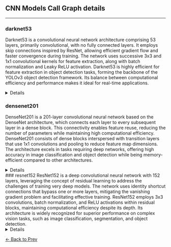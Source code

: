 ## CNN Models Call Graph details
---
### darknet53
Darknet53 is a convolutional neural network architecture comprising 53 layers, primarily convolutional, with no fully connected layers. It employs skip connections inspired by ResNet, allowing efficient gradient flow and faster convergence during training. The network uses successive 3x3 and 1x1 convolutional kernels for feature extraction, along with batch normalization and Leaky ReLU activation. Darknet53 is highly efficient for feature extraction in object detection tasks, forming the backbone of the YOLOv3 object detection framework. Its balance between computational efficiency and performance makes it ideal for real-time applications.

<details>
```
Darknet53(
  (layers): ModuleList(
    (0): ConvBlock(
      (conv): Conv2d(3, 32, kernel_size=(3, 3), stride=(1, 1), padding=(1, 1), bias=False)
      (bn): BatchNorm2d(32, eps=1e-05, momentum=0.1, affine=True, track_running_stats=True)
      (leaky_relu): LeakyReLU(negative_slope=0.1)
    )
    (1): ConvBlock(
      (conv): Conv2d(32, 64, kernel_size=(3, 3), stride=(2, 2), padding=(1, 1), bias=False)
      (bn): BatchNorm2d(64, eps=1e-05, momentum=0.1, affine=True, track_running_stats=True)
      (leaky_relu): LeakyReLU(negative_slope=0.1)
    )
    (2): ResidualBlock(
      (block): Sequential(
        (0): ConvBlock(
          (conv): Conv2d(64, 32, kernel_size=(1, 1), stride=(1, 1), bias=False)
          (bn): BatchNorm2d(32, eps=1e-05, momentum=0.1, affine=True, track_running_stats=True)
          (leaky_relu): LeakyReLU(negative_slope=0.1)
        )
        (1): ConvBlock(
          (conv): Conv2d(32, 64, kernel_size=(3, 3), stride=(1, 1), padding=(1, 1), bias=False)
          (bn): BatchNorm2d(64, eps=1e-05, momentum=0.1, affine=True, track_running_stats=True)
          (leaky_relu): LeakyReLU(negative_slope=0.1)
        )
      )
    )
    (3): ConvBlock(
      (conv): Conv2d(64, 128, kernel_size=(3, 3), stride=(2, 2), padding=(1, 1), bias=False)
      (bn): BatchNorm2d(128, eps=1e-05, momentum=0.1, affine=True, track_running_stats=True)
      (leaky_relu): LeakyReLU(negative_slope=0.1)
    )
    (4-5): 2 x ResidualBlock(
      (block): Sequential(
        (0): ConvBlock(
          (conv): Conv2d(128, 64, kernel_size=(1, 1), stride=(1, 1), bias=False)
          (bn): BatchNorm2d(64, eps=1e-05, momentum=0.1, affine=True, track_running_stats=True)
          (leaky_relu): LeakyReLU(negative_slope=0.1)
        )
        (1): ConvBlock(
          (conv): Conv2d(64, 128, kernel_size=(3, 3), stride=(1, 1), padding=(1, 1), bias=False)
          (bn): BatchNorm2d(128, eps=1e-05, momentum=0.1, affine=True, track_running_stats=True)
          (leaky_relu): LeakyReLU(negative_slope=0.1)
        )
      )
    )
    (6): ConvBlock(
      (conv): Conv2d(128, 256, kernel_size=(3, 3), stride=(2, 2), padding=(1, 1), bias=False)
      (bn): BatchNorm2d(256, eps=1e-05, momentum=0.1, affine=True, track_running_stats=True)
      (leaky_relu): LeakyReLU(negative_slope=0.1)
    )
    (7-14): 8 x ResidualBlock(
      (block): Sequential(
        (0): ConvBlock(
          (conv): Conv2d(256, 128, kernel_size=(1, 1), stride=(1, 1), bias=False)
          (bn): BatchNorm2d(128, eps=1e-05, momentum=0.1, affine=True, track_running_stats=True)
          (leaky_relu): LeakyReLU(negative_slope=0.1)
        )
        (1): ConvBlock(
          (conv): Conv2d(128, 256, kernel_size=(3, 3), stride=(1, 1), padding=(1, 1), bias=False)
          (bn): BatchNorm2d(256, eps=1e-05, momentum=0.1, affine=True, track_running_stats=True)
          (leaky_relu): LeakyReLU(negative_slope=0.1)
        )
      )
    )
    (15): ConvBlock(
      (conv): Conv2d(256, 512, kernel_size=(3, 3), stride=(2, 2), padding=(1, 1), bias=False)
      (bn): BatchNorm2d(512, eps=1e-05, momentum=0.1, affine=True, track_running_stats=True)
      (leaky_relu): LeakyReLU(negative_slope=0.1)
    )
    (16-23): 8 x ResidualBlock(
      (block): Sequential(
        (0): ConvBlock(
          (conv): Conv2d(512, 256, kernel_size=(1, 1), stride=(1, 1), bias=False)
          (bn): BatchNorm2d(256, eps=1e-05, momentum=0.1, affine=True, track_running_stats=True)
          (leaky_relu): LeakyReLU(negative_slope=0.1)
        )
        (1): ConvBlock(
          (conv): Conv2d(256, 512, kernel_size=(3, 3), stride=(1, 1), padding=(1, 1), bias=False)
          (bn): BatchNorm2d(512, eps=1e-05, momentum=0.1, affine=True, track_running_stats=True)
          (leaky_relu): LeakyReLU(negative_slope=0.1)
        )
      )
    )
    (24): ConvBlock(
      (conv): Conv2d(512, 1024, kernel_size=(3, 3), stride=(2, 2), padding=(1, 1), bias=False)
      (bn): BatchNorm2d(1024, eps=1e-05, momentum=0.1, affine=True, track_running_stats=True)
      (leaky_relu): LeakyReLU(negative_slope=0.1)
    )
    (25-28): 4 x ResidualBlock(
      (block): Sequential(
        (0): ConvBlock(
          (conv): Conv2d(1024, 512, kernel_size=(1, 1), stride=(1, 1), bias=False)
          (bn): BatchNorm2d(512, eps=1e-05, momentum=0.1, affine=True, track_running_stats=True)
          (leaky_relu): LeakyReLU(negative_slope=0.1)
        )
        (1): ConvBlock(
          (conv): Conv2d(512, 1024, kernel_size=(3, 3), stride=(1, 1), padding=(1, 1), bias=False)
          (bn): BatchNorm2d(1024, eps=1e-05, momentum=0.1, affine=True, track_running_stats=True)
          (leaky_relu): LeakyReLU(negative_slope=0.1)
        )
      )
    )
    (29): ConvBlock(
      (conv): Conv2d(1024, 1024, kernel_size=(1, 1), stride=(1, 1), bias=False)
      (bn): BatchNorm2d(1024, eps=1e-05, momentum=0.1, affine=True, track_running_stats=True)
      (leaky_relu): LeakyReLU(negative_slope=0.1)
    )
  )
)
```
</details>


### densenet201

DenseNet201 is a 201-layer convolutional neural network based on the DenseNet architecture, which connects each layer to every subsequent layer in a dense block. This connectivity enables feature reuse, reducing the number of parameters while maintaining high computational efficiency. DenseNet201 consists of dense blocks interspersed with transition layers that use 1x1 convolutions and pooling to reduce feature map dimensions. The architecture excels in tasks requiring deep networks, offering high accuracy in image classification and object detection while being memory-efficient compared to other architectures.
<details>

DenseNetCustom(
  (densenet): DenseNet(
    (features): Sequential(
      (conv0): Conv2d(3, 64, kernel_size=(7, 7), stride=(2, 2), padding=(3, 3), bias=False)
      (norm0): BatchNorm2d(64, eps=1e-05, momentum=0.1, affine=True, track_running_stats=True)
      (relu0): ReLU(inplace=True)
      (pool0): MaxPool2d(kernel_size=3, stride=2, padding=1, dilation=1, ceil_mode=False)
      (denseblock1): _DenseBlock(
        (denselayer1): _DenseLayer(
          (norm1): BatchNorm2d(64, eps=1e-05, momentum=0.1, affine=True, track_running_stats=True)
          (relu1): ReLU(inplace=True)
          (conv1): Conv2d(64, 128, kernel_size=(1, 1), stride=(1, 1), bias=False)
          (norm2): BatchNorm2d(128, eps=1e-05, momentum=0.1, affine=True, track_running_stats=True)
          (relu2): ReLU(inplace=True)
          (conv2): Conv2d(128, 32, kernel_size=(3, 3), stride=(1, 1), padding=(1, 1), bias=False)
        )
        (denselayer2): _DenseLayer(
          (norm1): BatchNorm2d(96, eps=1e-05, momentum=0.1, affine=True, track_running_stats=True)
          (relu1): ReLU(inplace=True)
          (conv1): Conv2d(96, 128, kernel_size=(1, 1), stride=(1, 1), bias=False)
          (norm2): BatchNorm2d(128, eps=1e-05, momentum=0.1, affine=True, track_running_stats=True)
          (relu2): ReLU(inplace=True)
          (conv2): Conv2d(128, 32, kernel_size=(3, 3), stride=(1, 1), padding=(1, 1), bias=False)
        )
        (denselayer3): _DenseLayer(
          (norm1): BatchNorm2d(128, eps=1e-05, momentum=0.1, affine=True, track_running_stats=True)
          (relu1): ReLU(inplace=True)
          (conv1): Conv2d(128, 128, kernel_size=(1, 1), stride=(1, 1), bias=False)
          (norm2): BatchNorm2d(128, eps=1e-05, momentum=0.1, affine=True, track_running_stats=True)
          (relu2): ReLU(inplace=True)
          (conv2): Conv2d(128, 32, kernel_size=(3, 3), stride=(1, 1), padding=(1, 1), bias=False)
        )
        (denselayer4): _DenseLayer(
          (norm1): BatchNorm2d(160, eps=1e-05, momentum=0.1, affine=True, track_running_stats=True)
          (relu1): ReLU(inplace=True)
          (conv1): Conv2d(160, 128, kernel_size=(1, 1), stride=(1, 1), bias=False)
          (norm2): BatchNorm2d(128, eps=1e-05, momentum=0.1, affine=True, track_running_stats=True)
          (relu2): ReLU(inplace=True)
          (conv2): Conv2d(128, 32, kernel_size=(3, 3), stride=(1, 1), padding=(1, 1), bias=False)
        )
        (denselayer5): _DenseLayer(
          (norm1): BatchNorm2d(192, eps=1e-05, momentum=0.1, affine=True, track_running_stats=True)
          (relu1): ReLU(inplace=True)
          (conv1): Conv2d(192, 128, kernel_size=(1, 1), stride=(1, 1), bias=False)
          (norm2): BatchNorm2d(128, eps=1e-05, momentum=0.1, affine=True, track_running_stats=True)
          (relu2): ReLU(inplace=True)
          (conv2): Conv2d(128, 32, kernel_size=(3, 3), stride=(1, 1), padding=(1, 1), bias=False)
        )
        (denselayer6): _DenseLayer(
          (norm1): BatchNorm2d(224, eps=1e-05, momentum=0.1, affine=True, track_running_stats=True)
          (relu1): ReLU(inplace=True)
          (conv1): Conv2d(224, 128, kernel_size=(1, 1), stride=(1, 1), bias=False)
          (norm2): BatchNorm2d(128, eps=1e-05, momentum=0.1, affine=True, track_running_stats=True)
          (relu2): ReLU(inplace=True)
          (conv2): Conv2d(128, 32, kernel_size=(3, 3), stride=(1, 1), padding=(1, 1), bias=False)
        )
      )
      (transition1): _Transition(
        (norm): BatchNorm2d(256, eps=1e-05, momentum=0.1, affine=True, track_running_stats=True)
        (relu): ReLU(inplace=True)
        (conv): Conv2d(256, 128, kernel_size=(1, 1), stride=(1, 1), bias=False)
        (pool): AvgPool2d(kernel_size=2, stride=2, padding=0)
      )
      (denseblock2): _DenseBlock(
        (denselayer1): _DenseLayer(
          (norm1): BatchNorm2d(128, eps=1e-05, momentum=0.1, affine=True, track_running_stats=True)
          (relu1): ReLU(inplace=True)
          (conv1): Conv2d(128, 128, kernel_size=(1, 1), stride=(1, 1), bias=False)
          (norm2): BatchNorm2d(128, eps=1e-05, momentum=0.1, affine=True, track_running_stats=True)
          (relu2): ReLU(inplace=True)
          (conv2): Conv2d(128, 32, kernel_size=(3, 3), stride=(1, 1), padding=(1, 1), bias=False)
        )
        (denselayer2): _DenseLayer(
          (norm1): BatchNorm2d(160, eps=1e-05, momentum=0.1, affine=True, track_running_stats=True)
          (relu1): ReLU(inplace=True)
          (conv1): Conv2d(160, 128, kernel_size=(1, 1), stride=(1, 1), bias=False)
          (norm2): BatchNorm2d(128, eps=1e-05, momentum=0.1, affine=True, track_running_stats=True)
          (relu2): ReLU(inplace=True)
          (conv2): Conv2d(128, 32, kernel_size=(3, 3), stride=(1, 1), padding=(1, 1), bias=False)
        )
        (denselayer3): _DenseLayer(
          (norm1): BatchNorm2d(192, eps=1e-05, momentum=0.1, affine=True, track_running_stats=True)
          (relu1): ReLU(inplace=True)
          (conv1): Conv2d(192, 128, kernel_size=(1, 1), stride=(1, 1), bias=False)
          (norm2): BatchNorm2d(128, eps=1e-05, momentum=0.1, affine=True, track_running_stats=True)
          (relu2): ReLU(inplace=True)
          (conv2): Conv2d(128, 32, kernel_size=(3, 3), stride=(1, 1), padding=(1, 1), bias=False)
        )
        (denselayer4): _DenseLayer(
          (norm1): BatchNorm2d(224, eps=1e-05, momentum=0.1, affine=True, track_running_stats=True)
          (relu1): ReLU(inplace=True)
          (conv1): Conv2d(224, 128, kernel_size=(1, 1), stride=(1, 1), bias=False)
          (norm2): BatchNorm2d(128, eps=1e-05, momentum=0.1, affine=True, track_running_stats=True)
          (relu2): ReLU(inplace=True)
          (conv2): Conv2d(128, 32, kernel_size=(3, 3), stride=(1, 1), padding=(1, 1), bias=False)
        )
        (denselayer5): _DenseLayer(
          (norm1): BatchNorm2d(256, eps=1e-05, momentum=0.1, affine=True, track_running_stats=True)
          (relu1): ReLU(inplace=True)
          (conv1): Conv2d(256, 128, kernel_size=(1, 1), stride=(1, 1), bias=False)
          (norm2): BatchNorm2d(128, eps=1e-05, momentum=0.1, affine=True, track_running_stats=True)
          (relu2): ReLU(inplace=True)
          (conv2): Conv2d(128, 32, kernel_size=(3, 3), stride=(1, 1), padding=(1, 1), bias=False)
        )
        (denselayer6): _DenseLayer(
          (norm1): BatchNorm2d(288, eps=1e-05, momentum=0.1, affine=True, track_running_stats=True)
          (relu1): ReLU(inplace=True)
          (conv1): Conv2d(288, 128, kernel_size=(1, 1), stride=(1, 1), bias=False)
          (norm2): BatchNorm2d(128, eps=1e-05, momentum=0.1, affine=True, track_running_stats=True)
          (relu2): ReLU(inplace=True)
          (conv2): Conv2d(128, 32, kernel_size=(3, 3), stride=(1, 1), padding=(1, 1), bias=False)
        )
        (denselayer7): _DenseLayer(
          (norm1): BatchNorm2d(320, eps=1e-05, momentum=0.1, affine=True, track_running_stats=True)
          (relu1): ReLU(inplace=True)
          (conv1): Conv2d(320, 128, kernel_size=(1, 1), stride=(1, 1), bias=False)
          (norm2): BatchNorm2d(128, eps=1e-05, momentum=0.1, affine=True, track_running_stats=True)
          (relu2): ReLU(inplace=True)
          (conv2): Conv2d(128, 32, kernel_size=(3, 3), stride=(1, 1), padding=(1, 1), bias=False)
        )
        (denselayer8): _DenseLayer(
          (norm1): BatchNorm2d(352, eps=1e-05, momentum=0.1, affine=True, track_running_stats=True)
          (relu1): ReLU(inplace=True)
          (conv1): Conv2d(352, 128, kernel_size=(1, 1), stride=(1, 1), bias=False)
          (norm2): BatchNorm2d(128, eps=1e-05, momentum=0.1, affine=True, track_running_stats=True)
          (relu2): ReLU(inplace=True)
          (conv2): Conv2d(128, 32, kernel_size=(3, 3), stride=(1, 1), padding=(1, 1), bias=False)
        )
        (denselayer9): _DenseLayer(
          (norm1): BatchNorm2d(384, eps=1e-05, momentum=0.1, affine=True, track_running_stats=True)
          (relu1): ReLU(inplace=True)
          (conv1): Conv2d(384, 128, kernel_size=(1, 1), stride=(1, 1), bias=False)
          (norm2): BatchNorm2d(128, eps=1e-05, momentum=0.1, affine=True, track_running_stats=True)
          (relu2): ReLU(inplace=True)
          (conv2): Conv2d(128, 32, kernel_size=(3, 3), stride=(1, 1), padding=(1, 1), bias=False)
        )
        (denselayer10): _DenseLayer(
          (norm1): BatchNorm2d(416, eps=1e-05, momentum=0.1, affine=True, track_running_stats=True)
          (relu1): ReLU(inplace=True)
          (conv1): Conv2d(416, 128, kernel_size=(1, 1), stride=(1, 1), bias=False)
          (norm2): BatchNorm2d(128, eps=1e-05, momentum=0.1, affine=True, track_running_stats=True)
          (relu2): ReLU(inplace=True)
          (conv2): Conv2d(128, 32, kernel_size=(3, 3), stride=(1, 1), padding=(1, 1), bias=False)
        )
        (denselayer11): _DenseLayer(
          (norm1): BatchNorm2d(448, eps=1e-05, momentum=0.1, affine=True, track_running_stats=True)
          (relu1): ReLU(inplace=True)
          (conv1): Conv2d(448, 128, kernel_size=(1, 1), stride=(1, 1), bias=False)
          (norm2): BatchNorm2d(128, eps=1e-05, momentum=0.1, affine=True, track_running_stats=True)
          (relu2): ReLU(inplace=True)
          (conv2): Conv2d(128, 32, kernel_size=(3, 3), stride=(1, 1), padding=(1, 1), bias=False)
        )
        (denselayer12): _DenseLayer(
          (norm1): BatchNorm2d(480, eps=1e-05, momentum=0.1, affine=True, track_running_stats=True)
          (relu1): ReLU(inplace=True)
          (conv1): Conv2d(480, 128, kernel_size=(1, 1), stride=(1, 1), bias=False)
          (norm2): BatchNorm2d(128, eps=1e-05, momentum=0.1, affine=True, track_running_stats=True)
          (relu2): ReLU(inplace=True)
          (conv2): Conv2d(128, 32, kernel_size=(3, 3), stride=(1, 1), padding=(1, 1), bias=False)
        )
      )
      (transition2): _Transition(
        (norm): BatchNorm2d(512, eps=1e-05, momentum=0.1, affine=True, track_running_stats=True)
        (relu): ReLU(inplace=True)
        (conv): Conv2d(512, 256, kernel_size=(1, 1), stride=(1, 1), bias=False)
        (pool): AvgPool2d(kernel_size=2, stride=2, padding=0)
      )
      (denseblock3): _DenseBlock(
        (denselayer1): _DenseLayer(
          (norm1): BatchNorm2d(256, eps=1e-05, momentum=0.1, affine=True, track_running_stats=True)
          (relu1): ReLU(inplace=True)
          (conv1): Conv2d(256, 128, kernel_size=(1, 1), stride=(1, 1), bias=False)
          (norm2): BatchNorm2d(128, eps=1e-05, momentum=0.1, affine=True, track_running_stats=True)
          (relu2): ReLU(inplace=True)
          (conv2): Conv2d(128, 32, kernel_size=(3, 3), stride=(1, 1), padding=(1, 1), bias=False)
        )
        (denselayer2): _DenseLayer(
          (norm1): BatchNorm2d(288, eps=1e-05, momentum=0.1, affine=True, track_running_stats=True)
          (relu1): ReLU(inplace=True)
          (conv1): Conv2d(288, 128, kernel_size=(1, 1), stride=(1, 1), bias=False)
          (norm2): BatchNorm2d(128, eps=1e-05, momentum=0.1, affine=True, track_running_stats=True)
          (relu2): ReLU(inplace=True)
          (conv2): Conv2d(128, 32, kernel_size=(3, 3), stride=(1, 1), padding=(1, 1), bias=False)
        )
        (denselayer3): _DenseLayer(
          (norm1): BatchNorm2d(320, eps=1e-05, momentum=0.1, affine=True, track_running_stats=True)
          (relu1): ReLU(inplace=True)
          (conv1): Conv2d(320, 128, kernel_size=(1, 1), stride=(1, 1), bias=False)
          (norm2): BatchNorm2d(128, eps=1e-05, momentum=0.1, affine=True, track_running_stats=True)
          (relu2): ReLU(inplace=True)
          (conv2): Conv2d(128, 32, kernel_size=(3, 3), stride=(1, 1), padding=(1, 1), bias=False)
        )
        (denselayer4): _DenseLayer(
          (norm1): BatchNorm2d(352, eps=1e-05, momentum=0.1, affine=True, track_running_stats=True)
          (relu1): ReLU(inplace=True)
          (conv1): Conv2d(352, 128, kernel_size=(1, 1), stride=(1, 1), bias=False)
          (norm2): BatchNorm2d(128, eps=1e-05, momentum=0.1, affine=True, track_running_stats=True)
          (relu2): ReLU(inplace=True)
          (conv2): Conv2d(128, 32, kernel_size=(3, 3), stride=(1, 1), padding=(1, 1), bias=False)
        )
        (denselayer5): _DenseLayer(
          (norm1): BatchNorm2d(384, eps=1e-05, momentum=0.1, affine=True, track_running_stats=True)
          (relu1): ReLU(inplace=True)
          (conv1): Conv2d(384, 128, kernel_size=(1, 1), stride=(1, 1), bias=False)
          (norm2): BatchNorm2d(128, eps=1e-05, momentum=0.1, affine=True, track_running_stats=True)
          (relu2): ReLU(inplace=True)
          (conv2): Conv2d(128, 32, kernel_size=(3, 3), stride=(1, 1), padding=(1, 1), bias=False)
        )
        (denselayer6): _DenseLayer(
          (norm1): BatchNorm2d(416, eps=1e-05, momentum=0.1, affine=True, track_running_stats=True)
          (relu1): ReLU(inplace=True)
          (conv1): Conv2d(416, 128, kernel_size=(1, 1), stride=(1, 1), bias=False)
          (norm2): BatchNorm2d(128, eps=1e-05, momentum=0.1, affine=True, track_running_stats=True)
          (relu2): ReLU(inplace=True)
          (conv2): Conv2d(128, 32, kernel_size=(3, 3), stride=(1, 1), padding=(1, 1), bias=False)
        )
        (denselayer7): _DenseLayer(
          (norm1): BatchNorm2d(448, eps=1e-05, momentum=0.1, affine=True, track_running_stats=True)
          (relu1): ReLU(inplace=True)
          (conv1): Conv2d(448, 128, kernel_size=(1, 1), stride=(1, 1), bias=False)
          (norm2): BatchNorm2d(128, eps=1e-05, momentum=0.1, affine=True, track_running_stats=True)
          (relu2): ReLU(inplace=True)
          (conv2): Conv2d(128, 32, kernel_size=(3, 3), stride=(1, 1), padding=(1, 1), bias=False)
        )
        (denselayer8): _DenseLayer(
          (norm1): BatchNorm2d(480, eps=1e-05, momentum=0.1, affine=True, track_running_stats=True)
          (relu1): ReLU(inplace=True)
          (conv1): Conv2d(480, 128, kernel_size=(1, 1), stride=(1, 1), bias=False)
          (norm2): BatchNorm2d(128, eps=1e-05, momentum=0.1, affine=True, track_running_stats=True)
          (relu2): ReLU(inplace=True)
          (conv2): Conv2d(128, 32, kernel_size=(3, 3), stride=(1, 1), padding=(1, 1), bias=False)
        )
        (denselayer9): _DenseLayer(
          (norm1): BatchNorm2d(512, eps=1e-05, momentum=0.1, affine=True, track_running_stats=True)
          (relu1): ReLU(inplace=True)
          (conv1): Conv2d(512, 128, kernel_size=(1, 1), stride=(1, 1), bias=False)
          (norm2): BatchNorm2d(128, eps=1e-05, momentum=0.1, affine=True, track_running_stats=True)
          (relu2): ReLU(inplace=True)
          (conv2): Conv2d(128, 32, kernel_size=(3, 3), stride=(1, 1), padding=(1, 1), bias=False)
        )
        (denselayer10): _DenseLayer(
          (norm1): BatchNorm2d(544, eps=1e-05, momentum=0.1, affine=True, track_running_stats=True)
          (relu1): ReLU(inplace=True)
          (conv1): Conv2d(544, 128, kernel_size=(1, 1), stride=(1, 1), bias=False)
          (norm2): BatchNorm2d(128, eps=1e-05, momentum=0.1, affine=True, track_running_stats=True)
          (relu2): ReLU(inplace=True)
          (conv2): Conv2d(128, 32, kernel_size=(3, 3), stride=(1, 1), padding=(1, 1), bias=False)
        )
        (denselayer11): _DenseLayer(
          (norm1): BatchNorm2d(576, eps=1e-05, momentum=0.1, affine=True, track_running_stats=True)
          (relu1): ReLU(inplace=True)
          (conv1): Conv2d(576, 128, kernel_size=(1, 1), stride=(1, 1), bias=False)
          (norm2): BatchNorm2d(128, eps=1e-05, momentum=0.1, affine=True, track_running_stats=True)
          (relu2): ReLU(inplace=True)
          (conv2): Conv2d(128, 32, kernel_size=(3, 3), stride=(1, 1), padding=(1, 1), bias=False)
        )
        (denselayer12): _DenseLayer(
          (norm1): BatchNorm2d(608, eps=1e-05, momentum=0.1, affine=True, track_running_stats=True)
          (relu1): ReLU(inplace=True)
          (conv1): Conv2d(608, 128, kernel_size=(1, 1), stride=(1, 1), bias=False)
          (norm2): BatchNorm2d(128, eps=1e-05, momentum=0.1, affine=True, track_running_stats=True)
          (relu2): ReLU(inplace=True)
          (conv2): Conv2d(128, 32, kernel_size=(3, 3), stride=(1, 1), padding=(1, 1), bias=False)
        )
        (denselayer13): _DenseLayer(
          (norm1): BatchNorm2d(640, eps=1e-05, momentum=0.1, affine=True, track_running_stats=True)
          (relu1): ReLU(inplace=True)
          (conv1): Conv2d(640, 128, kernel_size=(1, 1), stride=(1, 1), bias=False)
          (norm2): BatchNorm2d(128, eps=1e-05, momentum=0.1, affine=True, track_running_stats=True)
          (relu2): ReLU(inplace=True)
          (conv2): Conv2d(128, 32, kernel_size=(3, 3), stride=(1, 1), padding=(1, 1), bias=False)
        )
        (denselayer14): _DenseLayer(
          (norm1): BatchNorm2d(672, eps=1e-05, momentum=0.1, affine=True, track_running_stats=True)
          (relu1): ReLU(inplace=True)
          (conv1): Conv2d(672, 128, kernel_size=(1, 1), stride=(1, 1), bias=False)
          (norm2): BatchNorm2d(128, eps=1e-05, momentum=0.1, affine=True, track_running_stats=True)
          (relu2): ReLU(inplace=True)
          (conv2): Conv2d(128, 32, kernel_size=(3, 3), stride=(1, 1), padding=(1, 1), bias=False)
        )
        (denselayer15): _DenseLayer(
          (norm1): BatchNorm2d(704, eps=1e-05, momentum=0.1, affine=True, track_running_stats=True)
          (relu1): ReLU(inplace=True)
          (conv1): Conv2d(704, 128, kernel_size=(1, 1), stride=(1, 1), bias=False)
          (norm2): BatchNorm2d(128, eps=1e-05, momentum=0.1, affine=True, track_running_stats=True)
          (relu2): ReLU(inplace=True)
          (conv2): Conv2d(128, 32, kernel_size=(3, 3), stride=(1, 1), padding=(1, 1), bias=False)
        )
        (denselayer16): _DenseLayer(
          (norm1): BatchNorm2d(736, eps=1e-05, momentum=0.1, affine=True, track_running_stats=True)
          (relu1): ReLU(inplace=True)
          (conv1): Conv2d(736, 128, kernel_size=(1, 1), stride=(1, 1), bias=False)
          (norm2): BatchNorm2d(128, eps=1e-05, momentum=0.1, affine=True, track_running_stats=True)
          (relu2): ReLU(inplace=True)
          (conv2): Conv2d(128, 32, kernel_size=(3, 3), stride=(1, 1), padding=(1, 1), bias=False)
        )
        (denselayer17): _DenseLayer(
          (norm1): BatchNorm2d(768, eps=1e-05, momentum=0.1, affine=True, track_running_stats=True)
          (relu1): ReLU(inplace=True)
          (conv1): Conv2d(768, 128, kernel_size=(1, 1), stride=(1, 1), bias=False)
          (norm2): BatchNorm2d(128, eps=1e-05, momentum=0.1, affine=True, track_running_stats=True)
          (relu2): ReLU(inplace=True)
          (conv2): Conv2d(128, 32, kernel_size=(3, 3), stride=(1, 1), padding=(1, 1), bias=False)
        )
        (denselayer18): _DenseLayer(
          (norm1): BatchNorm2d(800, eps=1e-05, momentum=0.1, affine=True, track_running_stats=True)
          (relu1): ReLU(inplace=True)
          (conv1): Conv2d(800, 128, kernel_size=(1, 1), stride=(1, 1), bias=False)
          (norm2): BatchNorm2d(128, eps=1e-05, momentum=0.1, affine=True, track_running_stats=True)
          (relu2): ReLU(inplace=True)
          (conv2): Conv2d(128, 32, kernel_size=(3, 3), stride=(1, 1), padding=(1, 1), bias=False)
        )
        (denselayer19): _DenseLayer(
          (norm1): BatchNorm2d(832, eps=1e-05, momentum=0.1, affine=True, track_running_stats=True)
          (relu1): ReLU(inplace=True)
          (conv1): Conv2d(832, 128, kernel_size=(1, 1), stride=(1, 1), bias=False)
          (norm2): BatchNorm2d(128, eps=1e-05, momentum=0.1, affine=True, track_running_stats=True)
          (relu2): ReLU(inplace=True)
          (conv2): Conv2d(128, 32, kernel_size=(3, 3), stride=(1, 1), padding=(1, 1), bias=False)
        )
        (denselayer20): _DenseLayer(
          (norm1): BatchNorm2d(864, eps=1e-05, momentum=0.1, affine=True, track_running_stats=True)
          (relu1): ReLU(inplace=True)
          (conv1): Conv2d(864, 128, kernel_size=(1, 1), stride=(1, 1), bias=False)
          (norm2): BatchNorm2d(128, eps=1e-05, momentum=0.1, affine=True, track_running_stats=True)
          (relu2): ReLU(inplace=True)
          (conv2): Conv2d(128, 32, kernel_size=(3, 3), stride=(1, 1), padding=(1, 1), bias=False)
        )
        (denselayer21): _DenseLayer(
          (norm1): BatchNorm2d(896, eps=1e-05, momentum=0.1, affine=True, track_running_stats=True)
          (relu1): ReLU(inplace=True)
          (conv1): Conv2d(896, 128, kernel_size=(1, 1), stride=(1, 1), bias=False)
          (norm2): BatchNorm2d(128, eps=1e-05, momentum=0.1, affine=True, track_running_stats=True)
          (relu2): ReLU(inplace=True)
          (conv2): Conv2d(128, 32, kernel_size=(3, 3), stride=(1, 1), padding=(1, 1), bias=False)
        )
        (denselayer22): _DenseLayer(
          (norm1): BatchNorm2d(928, eps=1e-05, momentum=0.1, affine=True, track_running_stats=True)
          (relu1): ReLU(inplace=True)
          (conv1): Conv2d(928, 128, kernel_size=(1, 1), stride=(1, 1), bias=False)
          (norm2): BatchNorm2d(128, eps=1e-05, momentum=0.1, affine=True, track_running_stats=True)
          (relu2): ReLU(inplace=True)
          (conv2): Conv2d(128, 32, kernel_size=(3, 3), stride=(1, 1), padding=(1, 1), bias=False)
        )
        (denselayer23): _DenseLayer(
          (norm1): BatchNorm2d(960, eps=1e-05, momentum=0.1, affine=True, track_running_stats=True)
          (relu1): ReLU(inplace=True)
          (conv1): Conv2d(960, 128, kernel_size=(1, 1), stride=(1, 1), bias=False)
          (norm2): BatchNorm2d(128, eps=1e-05, momentum=0.1, affine=True, track_running_stats=True)
          (relu2): ReLU(inplace=True)
          (conv2): Conv2d(128, 32, kernel_size=(3, 3), stride=(1, 1), padding=(1, 1), bias=False)
        )
        (denselayer24): _DenseLayer(
          (norm1): BatchNorm2d(992, eps=1e-05, momentum=0.1, affine=True, track_running_stats=True)
          (relu1): ReLU(inplace=True)
          (conv1): Conv2d(992, 128, kernel_size=(1, 1), stride=(1, 1), bias=False)
          (norm2): BatchNorm2d(128, eps=1e-05, momentum=0.1, affine=True, track_running_stats=True)
          (relu2): ReLU(inplace=True)
          (conv2): Conv2d(128, 32, kernel_size=(3, 3), stride=(1, 1), padding=(1, 1), bias=False)
        )
      )
      (transition3): _Transition(
        (norm): BatchNorm2d(1024, eps=1e-05, momentum=0.1, affine=True, track_running_stats=True)
        (relu): ReLU(inplace=True)
        (conv): Conv2d(1024, 512, kernel_size=(1, 1), stride=(1, 1), bias=False)
        (pool): AvgPool2d(kernel_size=2, stride=2, padding=0)
      )
      (denseblock4): _DenseBlock(
        (denselayer1): _DenseLayer(
          (norm1): BatchNorm2d(512, eps=1e-05, momentum=0.1, affine=True, track_running_stats=True)
          (relu1): ReLU(inplace=True)
          (conv1): Conv2d(512, 128, kernel_size=(1, 1), stride=(1, 1), bias=False)
          (norm2): BatchNorm2d(128, eps=1e-05, momentum=0.1, affine=True, track_running_stats=True)
          (relu2): ReLU(inplace=True)
          (conv2): Conv2d(128, 32, kernel_size=(3, 3), stride=(1, 1), padding=(1, 1), bias=False)
        )
        (denselayer2): _DenseLayer(
          (norm1): BatchNorm2d(544, eps=1e-05, momentum=0.1, affine=True, track_running_stats=True)
          (relu1): ReLU(inplace=True)
          (conv1): Conv2d(544, 128, kernel_size=(1, 1), stride=(1, 1), bias=False)
          (norm2): BatchNorm2d(128, eps=1e-05, momentum=0.1, affine=True, track_running_stats=True)
          (relu2): ReLU(inplace=True)
          (conv2): Conv2d(128, 32, kernel_size=(3, 3), stride=(1, 1), padding=(1, 1), bias=False)
        )
        (denselayer3): _DenseLayer(
          (norm1): BatchNorm2d(576, eps=1e-05, momentum=0.1, affine=True, track_running_stats=True)
          (relu1): ReLU(inplace=True)
          (conv1): Conv2d(576, 128, kernel_size=(1, 1), stride=(1, 1), bias=False)
          (norm2): BatchNorm2d(128, eps=1e-05, momentum=0.1, affine=True, track_running_stats=True)
          (relu2): ReLU(inplace=True)
          (conv2): Conv2d(128, 32, kernel_size=(3, 3), stride=(1, 1), padding=(1, 1), bias=False)
        )
        (denselayer4): _DenseLayer(
          (norm1): BatchNorm2d(608, eps=1e-05, momentum=0.1, affine=True, track_running_stats=True)
          (relu1): ReLU(inplace=True)
          (conv1): Conv2d(608, 128, kernel_size=(1, 1), stride=(1, 1), bias=False)
          (norm2): BatchNorm2d(128, eps=1e-05, momentum=0.1, affine=True, track_running_stats=True)
          (relu2): ReLU(inplace=True)
          (conv2): Conv2d(128, 32, kernel_size=(3, 3), stride=(1, 1), padding=(1, 1), bias=False)
        )
        (denselayer5): _DenseLayer(
          (norm1): BatchNorm2d(640, eps=1e-05, momentum=0.1, affine=True, track_running_stats=True)
          (relu1): ReLU(inplace=True)
          (conv1): Conv2d(640, 128, kernel_size=(1, 1), stride=(1, 1), bias=False)
          (norm2): BatchNorm2d(128, eps=1e-05, momentum=0.1, affine=True, track_running_stats=True)
          (relu2): ReLU(inplace=True)
          (conv2): Conv2d(128, 32, kernel_size=(3, 3), stride=(1, 1), padding=(1, 1), bias=False)
        )
        (denselayer6): _DenseLayer(
          (norm1): BatchNorm2d(672, eps=1e-05, momentum=0.1, affine=True, track_running_stats=True)
          (relu1): ReLU(inplace=True)
          (conv1): Conv2d(672, 128, kernel_size=(1, 1), stride=(1, 1), bias=False)
          (norm2): BatchNorm2d(128, eps=1e-05, momentum=0.1, affine=True, track_running_stats=True)
          (relu2): ReLU(inplace=True)
          (conv2): Conv2d(128, 32, kernel_size=(3, 3), stride=(1, 1), padding=(1, 1), bias=False)
        )
        (denselayer7): _DenseLayer(
          (norm1): BatchNorm2d(704, eps=1e-05, momentum=0.1, affine=True, track_running_stats=True)
          (relu1): ReLU(inplace=True)
          (conv1): Conv2d(704, 128, kernel_size=(1, 1), stride=(1, 1), bias=False)
          (norm2): BatchNorm2d(128, eps=1e-05, momentum=0.1, affine=True, track_running_stats=True)
          (relu2): ReLU(inplace=True)
          (conv2): Conv2d(128, 32, kernel_size=(3, 3), stride=(1, 1), padding=(1, 1), bias=False)
        )
        (denselayer8): _DenseLayer(
          (norm1): BatchNorm2d(736, eps=1e-05, momentum=0.1, affine=True, track_running_stats=True)
          (relu1): ReLU(inplace=True)
          (conv1): Conv2d(736, 128, kernel_size=(1, 1), stride=(1, 1), bias=False)
          (norm2): BatchNorm2d(128, eps=1e-05, momentum=0.1, affine=True, track_running_stats=True)
          (relu2): ReLU(inplace=True)
          (conv2): Conv2d(128, 32, kernel_size=(3, 3), stride=(1, 1), padding=(1, 1), bias=False)
        )
        (denselayer9): _DenseLayer(
          (norm1): BatchNorm2d(768, eps=1e-05, momentum=0.1, affine=True, track_running_stats=True)
          (relu1): ReLU(inplace=True)
          (conv1): Conv2d(768, 128, kernel_size=(1, 1), stride=(1, 1), bias=False)
          (norm2): BatchNorm2d(128, eps=1e-05, momentum=0.1, affine=True, track_running_stats=True)
          (relu2): ReLU(inplace=True)
          (conv2): Conv2d(128, 32, kernel_size=(3, 3), stride=(1, 1), padding=(1, 1), bias=False)
        )
        (denselayer10): _DenseLayer(
          (norm1): BatchNorm2d(800, eps=1e-05, momentum=0.1, affine=True, track_running_stats=True)
          (relu1): ReLU(inplace=True)
          (conv1): Conv2d(800, 128, kernel_size=(1, 1), stride=(1, 1), bias=False)
          (norm2): BatchNorm2d(128, eps=1e-05, momentum=0.1, affine=True, track_running_stats=True)
          (relu2): ReLU(inplace=True)
          (conv2): Conv2d(128, 32, kernel_size=(3, 3), stride=(1, 1), padding=(1, 1), bias=False)
        )
        (denselayer11): _DenseLayer(
          (norm1): BatchNorm2d(832, eps=1e-05, momentum=0.1, affine=True, track_running_stats=True)
          (relu1): ReLU(inplace=True)
          (conv1): Conv2d(832, 128, kernel_size=(1, 1), stride=(1, 1), bias=False)
          (norm2): BatchNorm2d(128, eps=1e-05, momentum=0.1, affine=True, track_running_stats=True)
          (relu2): ReLU(inplace=True)
          (conv2): Conv2d(128, 32, kernel_size=(3, 3), stride=(1, 1), padding=(1, 1), bias=False)
        )
        (denselayer12): _DenseLayer(
          (norm1): BatchNorm2d(864, eps=1e-05, momentum=0.1, affine=True, track_running_stats=True)
          (relu1): ReLU(inplace=True)
          (conv1): Conv2d(864, 128, kernel_size=(1, 1), stride=(1, 1), bias=False)
          (norm2): BatchNorm2d(128, eps=1e-05, momentum=0.1, affine=True, track_running_stats=True)
          (relu2): ReLU(inplace=True)
          (conv2): Conv2d(128, 32, kernel_size=(3, 3), stride=(1, 1), padding=(1, 1), bias=False)
        )
        (denselayer13): _DenseLayer(
          (norm1): BatchNorm2d(896, eps=1e-05, momentum=0.1, affine=True, track_running_stats=True)
          (relu1): ReLU(inplace=True)
          (conv1): Conv2d(896, 128, kernel_size=(1, 1), stride=(1, 1), bias=False)
          (norm2): BatchNorm2d(128, eps=1e-05, momentum=0.1, affine=True, track_running_stats=True)
          (relu2): ReLU(inplace=True)
          (conv2): Conv2d(128, 32, kernel_size=(3, 3), stride=(1, 1), padding=(1, 1), bias=False)
        )
        (denselayer14): _DenseLayer(
          (norm1): BatchNorm2d(928, eps=1e-05, momentum=0.1, affine=True, track_running_stats=True)
          (relu1): ReLU(inplace=True)
          (conv1): Conv2d(928, 128, kernel_size=(1, 1), stride=(1, 1), bias=False)
          (norm2): BatchNorm2d(128, eps=1e-05, momentum=0.1, affine=True, track_running_stats=True)
          (relu2): ReLU(inplace=True)
          (conv2): Conv2d(128, 32, kernel_size=(3, 3), stride=(1, 1), padding=(1, 1), bias=False)
        )
        (denselayer15): _DenseLayer(
          (norm1): BatchNorm2d(960, eps=1e-05, momentum=0.1, affine=True, track_running_stats=True)
          (relu1): ReLU(inplace=True)
          (conv1): Conv2d(960, 128, kernel_size=(1, 1), stride=(1, 1), bias=False)
          (norm2): BatchNorm2d(128, eps=1e-05, momentum=0.1, affine=True, track_running_stats=True)
          (relu2): ReLU(inplace=True)
          (conv2): Conv2d(128, 32, kernel_size=(3, 3), stride=(1, 1), padding=(1, 1), bias=False)
        )
        (denselayer16): _DenseLayer(
          (norm1): BatchNorm2d(992, eps=1e-05, momentum=0.1, affine=True, track_running_stats=True)
          (relu1): ReLU(inplace=True)
          (conv1): Conv2d(992, 128, kernel_size=(1, 1), stride=(1, 1), bias=False)
          (norm2): BatchNorm2d(128, eps=1e-05, momentum=0.1, affine=True, track_running_stats=True)
          (relu2): ReLU(inplace=True)
          (conv2): Conv2d(128, 32, kernel_size=(3, 3), stride=(1, 1), padding=(1, 1), bias=False)
        )
      )
      (norm5): BatchNorm2d(1024, eps=1e-05, momentum=0.1, affine=True, track_running_stats=True)
    )
    (classifier): Linear(in_features=1024, out_features=10, bias=True)
  )
)

</details>
### resnet152
ResNet152 is a deep convolutional neural network with 152 layers, leveraging the concept of residual learning to address the challenges of training very deep models. The network uses identity shortcut connections that bypass one or more layers, mitigating the vanishing gradient problem and facilitating effective training. ResNet152 employs 3x3 convolutions, batch normalization, and ReLU activations within residual blocks, maintaining computational efficiency despite its depth. Its architecture is widely recognized for superior performance on complex vision tasks, such as image classification, segmentation, and object detection. 

<details>
ResNet152Custom(
  (resnet): ResNet(
    (conv1): Conv2d(3, 64, kernel_size=(7, 7), stride=(2, 2), padding=(3, 3), bias=False)
    (bn1): BatchNorm2d(64, eps=1e-05, momentum=0.1, affine=True, track_running_stats=True)
    (relu): ReLU(inplace=True)
    (maxpool): MaxPool2d(kernel_size=3, stride=2, padding=1, dilation=1, ceil_mode=False)
    (layer1): Sequential(
      (0): Bottleneck(
        (conv1): Conv2d(64, 64, kernel_size=(1, 1), stride=(1, 1), bias=False)
        (bn1): BatchNorm2d(64, eps=1e-05, momentum=0.1, affine=True, track_running_stats=True)
        (conv2): Conv2d(64, 64, kernel_size=(3, 3), stride=(1, 1), padding=(1, 1), bias=False)
        (bn2): BatchNorm2d(64, eps=1e-05, momentum=0.1, affine=True, track_running_stats=True)
        (conv3): Conv2d(64, 256, kernel_size=(1, 1), stride=(1, 1), bias=False)
        (bn3): BatchNorm2d(256, eps=1e-05, momentum=0.1, affine=True, track_running_stats=True)
        (relu): ReLU(inplace=True)
        (downsample): Sequential(
          (0): Conv2d(64, 256, kernel_size=(1, 1), stride=(1, 1), bias=False)
          (1): BatchNorm2d(256, eps=1e-05, momentum=0.1, affine=True, track_running_stats=True)
        )
      )
      (1): Bottleneck(
        (conv1): Conv2d(256, 64, kernel_size=(1, 1), stride=(1, 1), bias=False)
        (bn1): BatchNorm2d(64, eps=1e-05, momentum=0.1, affine=True, track_running_stats=True)
        (conv2): Conv2d(64, 64, kernel_size=(3, 3), stride=(1, 1), padding=(1, 1), bias=False)
        (bn2): BatchNorm2d(64, eps=1e-05, momentum=0.1, affine=True, track_running_stats=True)
        (conv3): Conv2d(64, 256, kernel_size=(1, 1), stride=(1, 1), bias=False)
        (bn3): BatchNorm2d(256, eps=1e-05, momentum=0.1, affine=True, track_running_stats=True)
        (relu): ReLU(inplace=True)
      )
      (2): Bottleneck(
        (conv1): Conv2d(256, 64, kernel_size=(1, 1), stride=(1, 1), bias=False)
        (bn1): BatchNorm2d(64, eps=1e-05, momentum=0.1, affine=True, track_running_stats=True)
        (conv2): Conv2d(64, 64, kernel_size=(3, 3), stride=(1, 1), padding=(1, 1), bias=False)
        (bn2): BatchNorm2d(64, eps=1e-05, momentum=0.1, affine=True, track_running_stats=True)
        (conv3): Conv2d(64, 256, kernel_size=(1, 1), stride=(1, 1), bias=False)
        (bn3): BatchNorm2d(256, eps=1e-05, momentum=0.1, affine=True, track_running_stats=True)
        (relu): ReLU(inplace=True)
      )
    )
    (layer2): Sequential(
      (0): Bottleneck(
        (conv1): Conv2d(256, 128, kernel_size=(1, 1), stride=(1, 1), bias=False)
        (bn1): BatchNorm2d(128, eps=1e-05, momentum=0.1, affine=True, track_running_stats=True)
        (conv2): Conv2d(128, 128, kernel_size=(3, 3), stride=(2, 2), padding=(1, 1), bias=False)
        (bn2): BatchNorm2d(128, eps=1e-05, momentum=0.1, affine=True, track_running_stats=True)
        (conv3): Conv2d(128, 512, kernel_size=(1, 1), stride=(1, 1), bias=False)
        (bn3): BatchNorm2d(512, eps=1e-05, momentum=0.1, affine=True, track_running_stats=True)
        (relu): ReLU(inplace=True)
        (downsample): Sequential(
          (0): Conv2d(256, 512, kernel_size=(1, 1), stride=(2, 2), bias=False)
          (1): BatchNorm2d(512, eps=1e-05, momentum=0.1, affine=True, track_running_stats=True)
        )
      )
      (1): Bottleneck(
        (conv1): Conv2d(512, 128, kernel_size=(1, 1), stride=(1, 1), bias=False)
        (bn1): BatchNorm2d(128, eps=1e-05, momentum=0.1, affine=True, track_running_stats=True)
        (conv2): Conv2d(128, 128, kernel_size=(3, 3), stride=(1, 1), padding=(1, 1), bias=False)
        (bn2): BatchNorm2d(128, eps=1e-05, momentum=0.1, affine=True, track_running_stats=True)
        (conv3): Conv2d(128, 512, kernel_size=(1, 1), stride=(1, 1), bias=False)
        (bn3): BatchNorm2d(512, eps=1e-05, momentum=0.1, affine=True, track_running_stats=True)
        (relu): ReLU(inplace=True)
      )
      (2): Bottleneck(
        (conv1): Conv2d(512, 128, kernel_size=(1, 1), stride=(1, 1), bias=False)
        (bn1): BatchNorm2d(128, eps=1e-05, momentum=0.1, affine=True, track_running_stats=True)
        (conv2): Conv2d(128, 128, kernel_size=(3, 3), stride=(1, 1), padding=(1, 1), bias=False)
        (bn2): BatchNorm2d(128, eps=1e-05, momentum=0.1, affine=True, track_running_stats=True)
        (conv3): Conv2d(128, 512, kernel_size=(1, 1), stride=(1, 1), bias=False)
        (bn3): BatchNorm2d(512, eps=1e-05, momentum=0.1, affine=True, track_running_stats=True)
        (relu): ReLU(inplace=True)
      )
      (3): Bottleneck(
        (conv1): Conv2d(512, 128, kernel_size=(1, 1), stride=(1, 1), bias=False)
        (bn1): BatchNorm2d(128, eps=1e-05, momentum=0.1, affine=True, track_running_stats=True)
        (conv2): Conv2d(128, 128, kernel_size=(3, 3), stride=(1, 1), padding=(1, 1), bias=False)
        (bn2): BatchNorm2d(128, eps=1e-05, momentum=0.1, affine=True, track_running_stats=True)
        (conv3): Conv2d(128, 512, kernel_size=(1, 1), stride=(1, 1), bias=False)
        (bn3): BatchNorm2d(512, eps=1e-05, momentum=0.1, affine=True, track_running_stats=True)
        (relu): ReLU(inplace=True)
      )
      (4): Bottleneck(
        (conv1): Conv2d(512, 128, kernel_size=(1, 1), stride=(1, 1), bias=False)
        (bn1): BatchNorm2d(128, eps=1e-05, momentum=0.1, affine=True, track_running_stats=True)
        (conv2): Conv2d(128, 128, kernel_size=(3, 3), stride=(1, 1), padding=(1, 1), bias=False)
        (bn2): BatchNorm2d(128, eps=1e-05, momentum=0.1, affine=True, track_running_stats=True)
        (conv3): Conv2d(128, 512, kernel_size=(1, 1), stride=(1, 1), bias=False)
        (bn3): BatchNorm2d(512, eps=1e-05, momentum=0.1, affine=True, track_running_stats=True)
        (relu): ReLU(inplace=True)
      )
      (5): Bottleneck(
        (conv1): Conv2d(512, 128, kernel_size=(1, 1), stride=(1, 1), bias=False)
        (bn1): BatchNorm2d(128, eps=1e-05, momentum=0.1, affine=True, track_running_stats=True)
        (conv2): Conv2d(128, 128, kernel_size=(3, 3), stride=(1, 1), padding=(1, 1), bias=False)
        (bn2): BatchNorm2d(128, eps=1e-05, momentum=0.1, affine=True, track_running_stats=True)
        (conv3): Conv2d(128, 512, kernel_size=(1, 1), stride=(1, 1), bias=False)
        (bn3): BatchNorm2d(512, eps=1e-05, momentum=0.1, affine=True, track_running_stats=True)
        (relu): ReLU(inplace=True)
      )
      (6): Bottleneck(
        (conv1): Conv2d(512, 128, kernel_size=(1, 1), stride=(1, 1), bias=False)
        (bn1): BatchNorm2d(128, eps=1e-05, momentum=0.1, affine=True, track_running_stats=True)
        (conv2): Conv2d(128, 128, kernel_size=(3, 3), stride=(1, 1), padding=(1, 1), bias=False)
        (bn2): BatchNorm2d(128, eps=1e-05, momentum=0.1, affine=True, track_running_stats=True)
        (conv3): Conv2d(128, 512, kernel_size=(1, 1), stride=(1, 1), bias=False)
        (bn3): BatchNorm2d(512, eps=1e-05, momentum=0.1, affine=True, track_running_stats=True)
        (relu): ReLU(inplace=True)
      )
      (7): Bottleneck(
        (conv1): Conv2d(512, 128, kernel_size=(1, 1), stride=(1, 1), bias=False)
        (bn1): BatchNorm2d(128, eps=1e-05, momentum=0.1, affine=True, track_running_stats=True)
        (conv2): Conv2d(128, 128, kernel_size=(3, 3), stride=(1, 1), padding=(1, 1), bias=False)
        (bn2): BatchNorm2d(128, eps=1e-05, momentum=0.1, affine=True, track_running_stats=True)
        (conv3): Conv2d(128, 512, kernel_size=(1, 1), stride=(1, 1), bias=False)
        (bn3): BatchNorm2d(512, eps=1e-05, momentum=0.1, affine=True, track_running_stats=True)
        (relu): ReLU(inplace=True)
      )
    )
    (layer3): Sequential(
      (0): Bottleneck(
        (conv1): Conv2d(512, 256, kernel_size=(1, 1), stride=(1, 1), bias=False)
        (bn1): BatchNorm2d(256, eps=1e-05, momentum=0.1, affine=True, track_running_stats=True)
        (conv2): Conv2d(256, 256, kernel_size=(3, 3), stride=(2, 2), padding=(1, 1), bias=False)
        (bn2): BatchNorm2d(256, eps=1e-05, momentum=0.1, affine=True, track_running_stats=True)
        (conv3): Conv2d(256, 1024, kernel_size=(1, 1), stride=(1, 1), bias=False)
        (bn3): BatchNorm2d(1024, eps=1e-05, momentum=0.1, affine=True, track_running_stats=True)
        (relu): ReLU(inplace=True)
        (downsample): Sequential(
          (0): Conv2d(512, 1024, kernel_size=(1, 1), stride=(2, 2), bias=False)
          (1): BatchNorm2d(1024, eps=1e-05, momentum=0.1, affine=True, track_running_stats=True)
        )
      )
      (1): Bottleneck(
        (conv1): Conv2d(1024, 256, kernel_size=(1, 1), stride=(1, 1), bias=False)
        (bn1): BatchNorm2d(256, eps=1e-05, momentum=0.1, affine=True, track_running_stats=True)
        (conv2): Conv2d(256, 256, kernel_size=(3, 3), stride=(1, 1), padding=(1, 1), bias=False)
        (bn2): BatchNorm2d(256, eps=1e-05, momentum=0.1, affine=True, track_running_stats=True)
        (conv3): Conv2d(256, 1024, kernel_size=(1, 1), stride=(1, 1), bias=False)
        (bn3): BatchNorm2d(1024, eps=1e-05, momentum=0.1, affine=True, track_running_stats=True)
        (relu): ReLU(inplace=True)
      )
      (2): Bottleneck(
        (conv1): Conv2d(1024, 256, kernel_size=(1, 1), stride=(1, 1), bias=False)
        (bn1): BatchNorm2d(256, eps=1e-05, momentum=0.1, affine=True, track_running_stats=True)
        (conv2): Conv2d(256, 256, kernel_size=(3, 3), stride=(1, 1), padding=(1, 1), bias=False)
        (bn2): BatchNorm2d(256, eps=1e-05, momentum=0.1, affine=True, track_running_stats=True)
        (conv3): Conv2d(256, 1024, kernel_size=(1, 1), stride=(1, 1), bias=False)
        (bn3): BatchNorm2d(1024, eps=1e-05, momentum=0.1, affine=True, track_running_stats=True)
        (relu): ReLU(inplace=True)
      )
      (3): Bottleneck(
        (conv1): Conv2d(1024, 256, kernel_size=(1, 1), stride=(1, 1), bias=False)
        (bn1): BatchNorm2d(256, eps=1e-05, momentum=0.1, affine=True, track_running_stats=True)
        (conv2): Conv2d(256, 256, kernel_size=(3, 3), stride=(1, 1), padding=(1, 1), bias=False)
        (bn2): BatchNorm2d(256, eps=1e-05, momentum=0.1, affine=True, track_running_stats=True)
        (conv3): Conv2d(256, 1024, kernel_size=(1, 1), stride=(1, 1), bias=False)
        (bn3): BatchNorm2d(1024, eps=1e-05, momentum=0.1, affine=True, track_running_stats=True)
        (relu): ReLU(inplace=True)
      )
      (4): Bottleneck(
        (conv1): Conv2d(1024, 256, kernel_size=(1, 1), stride=(1, 1), bias=False)
        (bn1): BatchNorm2d(256, eps=1e-05, momentum=0.1, affine=True, track_running_stats=True)
        (conv2): Conv2d(256, 256, kernel_size=(3, 3), stride=(1, 1), padding=(1, 1), bias=False)
        (bn2): BatchNorm2d(256, eps=1e-05, momentum=0.1, affine=True, track_running_stats=True)
        (conv3): Conv2d(256, 1024, kernel_size=(1, 1), stride=(1, 1), bias=False)
        (bn3): BatchNorm2d(1024, eps=1e-05, momentum=0.1, affine=True, track_running_stats=True)
        (relu): ReLU(inplace=True)
      )
      (5): Bottleneck(
        (conv1): Conv2d(1024, 256, kernel_size=(1, 1), stride=(1, 1), bias=False)
        (bn1): BatchNorm2d(256, eps=1e-05, momentum=0.1, affine=True, track_running_stats=True)
        (conv2): Conv2d(256, 256, kernel_size=(3, 3), stride=(1, 1), padding=(1, 1), bias=False)
        (bn2): BatchNorm2d(256, eps=1e-05, momentum=0.1, affine=True, track_running_stats=True)
        (conv3): Conv2d(256, 1024, kernel_size=(1, 1), stride=(1, 1), bias=False)
        (bn3): BatchNorm2d(1024, eps=1e-05, momentum=0.1, affine=True, track_running_stats=True)
        (relu): ReLU(inplace=True)
      )
      (6): Bottleneck(
        (conv1): Conv2d(1024, 256, kernel_size=(1, 1), stride=(1, 1), bias=False)
        (bn1): BatchNorm2d(256, eps=1e-05, momentum=0.1, affine=True, track_running_stats=True)
        (conv2): Conv2d(256, 256, kernel_size=(3, 3), stride=(1, 1), padding=(1, 1), bias=False)
        (bn2): BatchNorm2d(256, eps=1e-05, momentum=0.1, affine=True, track_running_stats=True)
        (conv3): Conv2d(256, 1024, kernel_size=(1, 1), stride=(1, 1), bias=False)
        (bn3): BatchNorm2d(1024, eps=1e-05, momentum=0.1, affine=True, track_running_stats=True)
        (relu): ReLU(inplace=True)
      )
      (7): Bottleneck(
        (conv1): Conv2d(1024, 256, kernel_size=(1, 1), stride=(1, 1), bias=False)
        (bn1): BatchNorm2d(256, eps=1e-05, momentum=0.1, affine=True, track_running_stats=True)
        (conv2): Conv2d(256, 256, kernel_size=(3, 3), stride=(1, 1), padding=(1, 1), bias=False)
        (bn2): BatchNorm2d(256, eps=1e-05, momentum=0.1, affine=True, track_running_stats=True)
        (conv3): Conv2d(256, 1024, kernel_size=(1, 1), stride=(1, 1), bias=False)
        (bn3): BatchNorm2d(1024, eps=1e-05, momentum=0.1, affine=True, track_running_stats=True)
        (relu): ReLU(inplace=True)
      )
      (8): Bottleneck(
        (conv1): Conv2d(1024, 256, kernel_size=(1, 1), stride=(1, 1), bias=False)
        (bn1): BatchNorm2d(256, eps=1e-05, momentum=0.1, affine=True, track_running_stats=True)
        (conv2): Conv2d(256, 256, kernel_size=(3, 3), stride=(1, 1), padding=(1, 1), bias=False)
        (bn2): BatchNorm2d(256, eps=1e-05, momentum=0.1, affine=True, track_running_stats=True)
        (conv3): Conv2d(256, 1024, kernel_size=(1, 1), stride=(1, 1), bias=False)
        (bn3): BatchNorm2d(1024, eps=1e-05, momentum=0.1, affine=True, track_running_stats=True)
        (relu): ReLU(inplace=True)
      )
      (9): Bottleneck(
        (conv1): Conv2d(1024, 256, kernel_size=(1, 1), stride=(1, 1), bias=False)
        (bn1): BatchNorm2d(256, eps=1e-05, momentum=0.1, affine=True, track_running_stats=True)
        (conv2): Conv2d(256, 256, kernel_size=(3, 3), stride=(1, 1), padding=(1, 1), bias=False)
        (bn2): BatchNorm2d(256, eps=1e-05, momentum=0.1, affine=True, track_running_stats=True)
        (conv3): Conv2d(256, 1024, kernel_size=(1, 1), stride=(1, 1), bias=False)
        (bn3): BatchNorm2d(1024, eps=1e-05, momentum=0.1, affine=True, track_running_stats=True)
        (relu): ReLU(inplace=True)
      )
      (10): Bottleneck(
        (conv1): Conv2d(1024, 256, kernel_size=(1, 1), stride=(1, 1), bias=False)
        (bn1): BatchNorm2d(256, eps=1e-05, momentum=0.1, affine=True, track_running_stats=True)
        (conv2): Conv2d(256, 256, kernel_size=(3, 3), stride=(1, 1), padding=(1, 1), bias=False)
        (bn2): BatchNorm2d(256, eps=1e-05, momentum=0.1, affine=True, track_running_stats=True)
        (conv3): Conv2d(256, 1024, kernel_size=(1, 1), stride=(1, 1), bias=False)
        (bn3): BatchNorm2d(1024, eps=1e-05, momentum=0.1, affine=True, track_running_stats=True)
        (relu): ReLU(inplace=True)
      )
      (11): Bottleneck(
        (conv1): Conv2d(1024, 256, kernel_size=(1, 1), stride=(1, 1), bias=False)
        (bn1): BatchNorm2d(256, eps=1e-05, momentum=0.1, affine=True, track_running_stats=True)
        (conv2): Conv2d(256, 256, kernel_size=(3, 3), stride=(1, 1), padding=(1, 1), bias=False)
        (bn2): BatchNorm2d(256, eps=1e-05, momentum=0.1, affine=True, track_running_stats=True)
        (conv3): Conv2d(256, 1024, kernel_size=(1, 1), stride=(1, 1), bias=False)
        (bn3): BatchNorm2d(1024, eps=1e-05, momentum=0.1, affine=True, track_running_stats=True)
        (relu): ReLU(inplace=True)
      )
      (12): Bottleneck(
        (conv1): Conv2d(1024, 256, kernel_size=(1, 1), stride=(1, 1), bias=False)
        (bn1): BatchNorm2d(256, eps=1e-05, momentum=0.1, affine=True, track_running_stats=True)
        (conv2): Conv2d(256, 256, kernel_size=(3, 3), stride=(1, 1), padding=(1, 1), bias=False)
        (bn2): BatchNorm2d(256, eps=1e-05, momentum=0.1, affine=True, track_running_stats=True)
        (conv3): Conv2d(256, 1024, kernel_size=(1, 1), stride=(1, 1), bias=False)
        (bn3): BatchNorm2d(1024, eps=1e-05, momentum=0.1, affine=True, track_running_stats=True)
        (relu): ReLU(inplace=True)
      )
      (13): Bottleneck(
        (conv1): Conv2d(1024, 256, kernel_size=(1, 1), stride=(1, 1), bias=False)
        (bn1): BatchNorm2d(256, eps=1e-05, momentum=0.1, affine=True, track_running_stats=True)
        (conv2): Conv2d(256, 256, kernel_size=(3, 3), stride=(1, 1), padding=(1, 1), bias=False)
        (bn2): BatchNorm2d(256, eps=1e-05, momentum=0.1, affine=True, track_running_stats=True)
        (conv3): Conv2d(256, 1024, kernel_size=(1, 1), stride=(1, 1), bias=False)
        (bn3): BatchNorm2d(1024, eps=1e-05, momentum=0.1, affine=True, track_running_stats=True)
        (relu): ReLU(inplace=True)
      )
      (14): Bottleneck(
        (conv1): Conv2d(1024, 256, kernel_size=(1, 1), stride=(1, 1), bias=False)
        (bn1): BatchNorm2d(256, eps=1e-05, momentum=0.1, affine=True, track_running_stats=True)
        (conv2): Conv2d(256, 256, kernel_size=(3, 3), stride=(1, 1), padding=(1, 1), bias=False)
        (bn2): BatchNorm2d(256, eps=1e-05, momentum=0.1, affine=True, track_running_stats=True)
        (conv3): Conv2d(256, 1024, kernel_size=(1, 1), stride=(1, 1), bias=False)
        (bn3): BatchNorm2d(1024, eps=1e-05, momentum=0.1, affine=True, track_running_stats=True)
        (relu): ReLU(inplace=True)
      )
      (15): Bottleneck(
        (conv1): Conv2d(1024, 256, kernel_size=(1, 1), stride=(1, 1), bias=False)
        (bn1): BatchNorm2d(256, eps=1e-05, momentum=0.1, affine=True, track_running_stats=True)
        (conv2): Conv2d(256, 256, kernel_size=(3, 3), stride=(1, 1), padding=(1, 1), bias=False)
        (bn2): BatchNorm2d(256, eps=1e-05, momentum=0.1, affine=True, track_running_stats=True)
        (conv3): Conv2d(256, 1024, kernel_size=(1, 1), stride=(1, 1), bias=False)
        (bn3): BatchNorm2d(1024, eps=1e-05, momentum=0.1, affine=True, track_running_stats=True)
        (relu): ReLU(inplace=True)
      )
      (16): Bottleneck(
        (conv1): Conv2d(1024, 256, kernel_size=(1, 1), stride=(1, 1), bias=False)
        (bn1): BatchNorm2d(256, eps=1e-05, momentum=0.1, affine=True, track_running_stats=True)
        (conv2): Conv2d(256, 256, kernel_size=(3, 3), stride=(1, 1), padding=(1, 1), bias=False)
        (bn2): BatchNorm2d(256, eps=1e-05, momentum=0.1, affine=True, track_running_stats=True)
        (conv3): Conv2d(256, 1024, kernel_size=(1, 1), stride=(1, 1), bias=False)
        (bn3): BatchNorm2d(1024, eps=1e-05, momentum=0.1, affine=True, track_running_stats=True)
        (relu): ReLU(inplace=True)
      )
      (17): Bottleneck(
        (conv1): Conv2d(1024, 256, kernel_size=(1, 1), stride=(1, 1), bias=False)
        (bn1): BatchNorm2d(256, eps=1e-05, momentum=0.1, affine=True, track_running_stats=True)
        (conv2): Conv2d(256, 256, kernel_size=(3, 3), stride=(1, 1), padding=(1, 1), bias=False)
        (bn2): BatchNorm2d(256, eps=1e-05, momentum=0.1, affine=True, track_running_stats=True)
        (conv3): Conv2d(256, 1024, kernel_size=(1, 1), stride=(1, 1), bias=False)
        (bn3): BatchNorm2d(1024, eps=1e-05, momentum=0.1, affine=True, track_running_stats=True)
        (relu): ReLU(inplace=True)
      )
      (18): Bottleneck(
        (conv1): Conv2d(1024, 256, kernel_size=(1, 1), stride=(1, 1), bias=False)
        (bn1): BatchNorm2d(256, eps=1e-05, momentum=0.1, affine=True, track_running_stats=True)
        (conv2): Conv2d(256, 256, kernel_size=(3, 3), stride=(1, 1), padding=(1, 1), bias=False)
        (bn2): BatchNorm2d(256, eps=1e-05, momentum=0.1, affine=True, track_running_stats=True)
        (conv3): Conv2d(256, 1024, kernel_size=(1, 1), stride=(1, 1), bias=False)
        (bn3): BatchNorm2d(1024, eps=1e-05, momentum=0.1, affine=True, track_running_stats=True)
        (relu): ReLU(inplace=True)
      )
      (19): Bottleneck(
        (conv1): Conv2d(1024, 256, kernel_size=(1, 1), stride=(1, 1), bias=False)
        (bn1): BatchNorm2d(256, eps=1e-05, momentum=0.1, affine=True, track_running_stats=True)
        (conv2): Conv2d(256, 256, kernel_size=(3, 3), stride=(1, 1), padding=(1, 1), bias=False)
        (bn2): BatchNorm2d(256, eps=1e-05, momentum=0.1, affine=True, track_running_stats=True)
        (conv3): Conv2d(256, 1024, kernel_size=(1, 1), stride=(1, 1), bias=False)
        (bn3): BatchNorm2d(1024, eps=1e-05, momentum=0.1, affine=True, track_running_stats=True)
        (relu): ReLU(inplace=True)
      )
      (20): Bottleneck(
        (conv1): Conv2d(1024, 256, kernel_size=(1, 1), stride=(1, 1), bias=False)
        (bn1): BatchNorm2d(256, eps=1e-05, momentum=0.1, affine=True, track_running_stats=True)
        (conv2): Conv2d(256, 256, kernel_size=(3, 3), stride=(1, 1), padding=(1, 1), bias=False)
        (bn2): BatchNorm2d(256, eps=1e-05, momentum=0.1, affine=True, track_running_stats=True)
        (conv3): Conv2d(256, 1024, kernel_size=(1, 1), stride=(1, 1), bias=False)
        (bn3): BatchNorm2d(1024, eps=1e-05, momentum=0.1, affine=True, track_running_stats=True)
        (relu): ReLU(inplace=True)
      )
      (21): Bottleneck(
        (conv1): Conv2d(1024, 256, kernel_size=(1, 1), stride=(1, 1), bias=False)
        (bn1): BatchNorm2d(256, eps=1e-05, momentum=0.1, affine=True, track_running_stats=True)
        (conv2): Conv2d(256, 256, kernel_size=(3, 3), stride=(1, 1), padding=(1, 1), bias=False)
        (bn2): BatchNorm2d(256, eps=1e-05, momentum=0.1, affine=True, track_running_stats=True)
        (conv3): Conv2d(256, 1024, kernel_size=(1, 1), stride=(1, 1), bias=False)
        (bn3): BatchNorm2d(1024, eps=1e-05, momentum=0.1, affine=True, track_running_stats=True)
        (relu): ReLU(inplace=True)
      )
      (22): Bottleneck(
        (conv1): Conv2d(1024, 256, kernel_size=(1, 1), stride=(1, 1), bias=False)
        (bn1): BatchNorm2d(256, eps=1e-05, momentum=0.1, affine=True, track_running_stats=True)
        (conv2): Conv2d(256, 256, kernel_size=(3, 3), stride=(1, 1), padding=(1, 1), bias=False)
        (bn2): BatchNorm2d(256, eps=1e-05, momentum=0.1, affine=True, track_running_stats=True)
        (conv3): Conv2d(256, 1024, kernel_size=(1, 1), stride=(1, 1), bias=False)
        (bn3): BatchNorm2d(1024, eps=1e-05, momentum=0.1, affine=True, track_running_stats=True)
        (relu): ReLU(inplace=True)
      )
      (23): Bottleneck(
        (conv1): Conv2d(1024, 256, kernel_size=(1, 1), stride=(1, 1), bias=False)
        (bn1): BatchNorm2d(256, eps=1e-05, momentum=0.1, affine=True, track_running_stats=True)
        (conv2): Conv2d(256, 256, kernel_size=(3, 3), stride=(1, 1), padding=(1, 1), bias=False)
        (bn2): BatchNorm2d(256, eps=1e-05, momentum=0.1, affine=True, track_running_stats=True)
        (conv3): Conv2d(256, 1024, kernel_size=(1, 1), stride=(1, 1), bias=False)
        (bn3): BatchNorm2d(1024, eps=1e-05, momentum=0.1, affine=True, track_running_stats=True)
        (relu): ReLU(inplace=True)
      )
      (24): Bottleneck(
        (conv1): Conv2d(1024, 256, kernel_size=(1, 1), stride=(1, 1), bias=False)
        (bn1): BatchNorm2d(256, eps=1e-05, momentum=0.1, affine=True, track_running_stats=True)
        (conv2): Conv2d(256, 256, kernel_size=(3, 3), stride=(1, 1), padding=(1, 1), bias=False)
        (bn2): BatchNorm2d(256, eps=1e-05, momentum=0.1, affine=True, track_running_stats=True)
        (conv3): Conv2d(256, 1024, kernel_size=(1, 1), stride=(1, 1), bias=False)
        (bn3): BatchNorm2d(1024, eps=1e-05, momentum=0.1, affine=True, track_running_stats=True)
        (relu): ReLU(inplace=True)
      )
      (25): Bottleneck(
        (conv1): Conv2d(1024, 256, kernel_size=(1, 1), stride=(1, 1), bias=False)
        (bn1): BatchNorm2d(256, eps=1e-05, momentum=0.1, affine=True, track_running_stats=True)
        (conv2): Conv2d(256, 256, kernel_size=(3, 3), stride=(1, 1), padding=(1, 1), bias=False)
        (bn2): BatchNorm2d(256, eps=1e-05, momentum=0.1, affine=True, track_running_stats=True)
        (conv3): Conv2d(256, 1024, kernel_size=(1, 1), stride=(1, 1), bias=False)
        (bn3): BatchNorm2d(1024, eps=1e-05, momentum=0.1, affine=True, track_running_stats=True)
        (relu): ReLU(inplace=True)
      )
      (26): Bottleneck(
        (conv1): Conv2d(1024, 256, kernel_size=(1, 1), stride=(1, 1), bias=False)
        (bn1): BatchNorm2d(256, eps=1e-05, momentum=0.1, affine=True, track_running_stats=True)
        (conv2): Conv2d(256, 256, kernel_size=(3, 3), stride=(1, 1), padding=(1, 1), bias=False)
        (bn2): BatchNorm2d(256, eps=1e-05, momentum=0.1, affine=True, track_running_stats=True)
        (conv3): Conv2d(256, 1024, kernel_size=(1, 1), stride=(1, 1), bias=False)
        (bn3): BatchNorm2d(1024, eps=1e-05, momentum=0.1, affine=True, track_running_stats=True)
        (relu): ReLU(inplace=True)
      )
      (27): Bottleneck(
        (conv1): Conv2d(1024, 256, kernel_size=(1, 1), stride=(1, 1), bias=False)
        (bn1): BatchNorm2d(256, eps=1e-05, momentum=0.1, affine=True, track_running_stats=True)
        (conv2): Conv2d(256, 256, kernel_size=(3, 3), stride=(1, 1), padding=(1, 1), bias=False)
        (bn2): BatchNorm2d(256, eps=1e-05, momentum=0.1, affine=True, track_running_stats=True)
        (conv3): Conv2d(256, 1024, kernel_size=(1, 1), stride=(1, 1), bias=False)
        (bn3): BatchNorm2d(1024, eps=1e-05, momentum=0.1, affine=True, track_running_stats=True)
        (relu): ReLU(inplace=True)
      )
      (28): Bottleneck(
        (conv1): Conv2d(1024, 256, kernel_size=(1, 1), stride=(1, 1), bias=False)
        (bn1): BatchNorm2d(256, eps=1e-05, momentum=0.1, affine=True, track_running_stats=True)
        (conv2): Conv2d(256, 256, kernel_size=(3, 3), stride=(1, 1), padding=(1, 1), bias=False)
        (bn2): BatchNorm2d(256, eps=1e-05, momentum=0.1, affine=True, track_running_stats=True)
        (conv3): Conv2d(256, 1024, kernel_size=(1, 1), stride=(1, 1), bias=False)
        (bn3): BatchNorm2d(1024, eps=1e-05, momentum=0.1, affine=True, track_running_stats=True)
        (relu): ReLU(inplace=True)
      )
      (29): Bottleneck(
        (conv1): Conv2d(1024, 256, kernel_size=(1, 1), stride=(1, 1), bias=False)
        (bn1): BatchNorm2d(256, eps=1e-05, momentum=0.1, affine=True, track_running_stats=True)
        (conv2): Conv2d(256, 256, kernel_size=(3, 3), stride=(1, 1), padding=(1, 1), bias=False)
        (bn2): BatchNorm2d(256, eps=1e-05, momentum=0.1, affine=True, track_running_stats=True)
        (conv3): Conv2d(256, 1024, kernel_size=(1, 1), stride=(1, 1), bias=False)
        (bn3): BatchNorm2d(1024, eps=1e-05, momentum=0.1, affine=True, track_running_stats=True)
        (relu): ReLU(inplace=True)
      )
      (30): Bottleneck(
        (conv1): Conv2d(1024, 256, kernel_size=(1, 1), stride=(1, 1), bias=False)
        (bn1): BatchNorm2d(256, eps=1e-05, momentum=0.1, affine=True, track_running_stats=True)
        (conv2): Conv2d(256, 256, kernel_size=(3, 3), stride=(1, 1), padding=(1, 1), bias=False)
        (bn2): BatchNorm2d(256, eps=1e-05, momentum=0.1, affine=True, track_running_stats=True)
        (conv3): Conv2d(256, 1024, kernel_size=(1, 1), stride=(1, 1), bias=False)
        (bn3): BatchNorm2d(1024, eps=1e-05, momentum=0.1, affine=True, track_running_stats=True)
        (relu): ReLU(inplace=True)
      )
      (31): Bottleneck(
        (conv1): Conv2d(1024, 256, kernel_size=(1, 1), stride=(1, 1), bias=False)
        (bn1): BatchNorm2d(256, eps=1e-05, momentum=0.1, affine=True, track_running_stats=True)
        (conv2): Conv2d(256, 256, kernel_size=(3, 3), stride=(1, 1), padding=(1, 1), bias=False)
        (bn2): BatchNorm2d(256, eps=1e-05, momentum=0.1, affine=True, track_running_stats=True)
        (conv3): Conv2d(256, 1024, kernel_size=(1, 1), stride=(1, 1), bias=False)
        (bn3): BatchNorm2d(1024, eps=1e-05, momentum=0.1, affine=True, track_running_stats=True)
        (relu): ReLU(inplace=True)
      )
      (32): Bottleneck(
        (conv1): Conv2d(1024, 256, kernel_size=(1, 1), stride=(1, 1), bias=False)
        (bn1): BatchNorm2d(256, eps=1e-05, momentum=0.1, affine=True, track_running_stats=True)
        (conv2): Conv2d(256, 256, kernel_size=(3, 3), stride=(1, 1), padding=(1, 1), bias=False)
        (bn2): BatchNorm2d(256, eps=1e-05, momentum=0.1, affine=True, track_running_stats=True)
        (conv3): Conv2d(256, 1024, kernel_size=(1, 1), stride=(1, 1), bias=False)
        (bn3): BatchNorm2d(1024, eps=1e-05, momentum=0.1, affine=True, track_running_stats=True)
        (relu): ReLU(inplace=True)
      )
      (33): Bottleneck(
        (conv1): Conv2d(1024, 256, kernel_size=(1, 1), stride=(1, 1), bias=False)
        (bn1): BatchNorm2d(256, eps=1e-05, momentum=0.1, affine=True, track_running_stats=True)
        (conv2): Conv2d(256, 256, kernel_size=(3, 3), stride=(1, 1), padding=(1, 1), bias=False)
        (bn2): BatchNorm2d(256, eps=1e-05, momentum=0.1, affine=True, track_running_stats=True)
        (conv3): Conv2d(256, 1024, kernel_size=(1, 1), stride=(1, 1), bias=False)
        (bn3): BatchNorm2d(1024, eps=1e-05, momentum=0.1, affine=True, track_running_stats=True)
        (relu): ReLU(inplace=True)
      )
      (34): Bottleneck(
        (conv1): Conv2d(1024, 256, kernel_size=(1, 1), stride=(1, 1), bias=False)
        (bn1): BatchNorm2d(256, eps=1e-05, momentum=0.1, affine=True, track_running_stats=True)
        (conv2): Conv2d(256, 256, kernel_size=(3, 3), stride=(1, 1), padding=(1, 1), bias=False)
        (bn2): BatchNorm2d(256, eps=1e-05, momentum=0.1, affine=True, track_running_stats=True)
        (conv3): Conv2d(256, 1024, kernel_size=(1, 1), stride=(1, 1), bias=False)
        (bn3): BatchNorm2d(1024, eps=1e-05, momentum=0.1, affine=True, track_running_stats=True)
        (relu): ReLU(inplace=True)
      )
      (35): Bottleneck(
        (conv1): Conv2d(1024, 256, kernel_size=(1, 1), stride=(1, 1), bias=False)
        (bn1): BatchNorm2d(256, eps=1e-05, momentum=0.1, affine=True, track_running_stats=True)
        (conv2): Conv2d(256, 256, kernel_size=(3, 3), stride=(1, 1), padding=(1, 1), bias=False)
        (bn2): BatchNorm2d(256, eps=1e-05, momentum=0.1, affine=True, track_running_stats=True)
        (conv3): Conv2d(256, 1024, kernel_size=(1, 1), stride=(1, 1), bias=False)
        (bn3): BatchNorm2d(1024, eps=1e-05, momentum=0.1, affine=True, track_running_stats=True)
        (relu): ReLU(inplace=True)
      )
    )
    (layer4): Sequential(
      (0): Bottleneck(
        (conv1): Conv2d(1024, 512, kernel_size=(1, 1), stride=(1, 1), bias=False)
        (bn1): BatchNorm2d(512, eps=1e-05, momentum=0.1, affine=True, track_running_stats=True)
        (conv2): Conv2d(512, 512, kernel_size=(3, 3), stride=(2, 2), padding=(1, 1), bias=False)
        (bn2): BatchNorm2d(512, eps=1e-05, momentum=0.1, affine=True, track_running_stats=True)
        (conv3): Conv2d(512, 2048, kernel_size=(1, 1), stride=(1, 1), bias=False)
        (bn3): BatchNorm2d(2048, eps=1e-05, momentum=0.1, affine=True, track_running_stats=True)
        (relu): ReLU(inplace=True)
        (downsample): Sequential(
          (0): Conv2d(1024, 2048, kernel_size=(1, 1), stride=(2, 2), bias=False)
          (1): BatchNorm2d(2048, eps=1e-05, momentum=0.1, affine=True, track_running_stats=True)
        )
      )
      (1): Bottleneck(
        (conv1): Conv2d(2048, 512, kernel_size=(1, 1), stride=(1, 1), bias=False)
        (bn1): BatchNorm2d(512, eps=1e-05, momentum=0.1, affine=True, track_running_stats=True)
        (conv2): Conv2d(512, 512, kernel_size=(3, 3), stride=(1, 1), padding=(1, 1), bias=False)
        (bn2): BatchNorm2d(512, eps=1e-05, momentum=0.1, affine=True, track_running_stats=True)
        (conv3): Conv2d(512, 2048, kernel_size=(1, 1), stride=(1, 1), bias=False)
        (bn3): BatchNorm2d(2048, eps=1e-05, momentum=0.1, affine=True, track_running_stats=True)
        (relu): ReLU(inplace=True)
      )
      (2): Bottleneck(
        (conv1): Conv2d(2048, 512, kernel_size=(1, 1), stride=(1, 1), bias=False)
        (bn1): BatchNorm2d(512, eps=1e-05, momentum=0.1, affine=True, track_running_stats=True)
        (conv2): Conv2d(512, 512, kernel_size=(3, 3), stride=(1, 1), padding=(1, 1), bias=False)
        (bn2): BatchNorm2d(512, eps=1e-05, momentum=0.1, affine=True, track_running_stats=True)
        (conv3): Conv2d(512, 2048, kernel_size=(1, 1), stride=(1, 1), bias=False)
        (bn3): BatchNorm2d(2048, eps=1e-05, momentum=0.1, affine=True, track_running_stats=True)
        (relu): ReLU(inplace=True)
      )
    )
    (avgpool): AdaptiveAvgPool2d(output_size=(1, 1))
    (fc): Linear(in_features=2048, out_features=10, bias=True)
  )
)
</details>

[← Back to Prev](darknetinstallation.md)